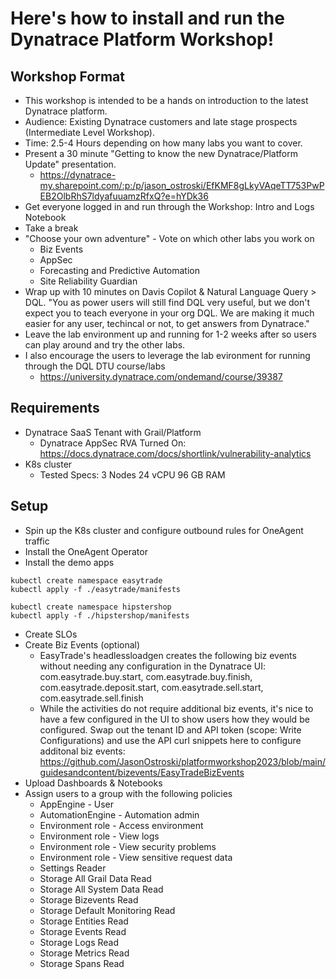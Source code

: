 # Here's how to install and run the Dynatrace Platform Workshop!

## Workshop Format
* This workshop is intended to be a hands on introduction to the latest Dynatrace platform.
* Audience: Existing Dynatrace customers and late stage prospects (Intermediate Level Workshop).
* Time: 2.5-4 Hours depending on how many labs you want to cover.
* Present a 30 minute "Getting to know the new Dynatrace/Platform Update" presentation.
   * https://dynatrace-my.sharepoint.com/:p:/p/jason_ostroski/EfKMF8gLkyVAqeTT753PwPEB2OlbRhS7ldyafuuamzRfxQ?e=hYDk36
* Get everyone logged in and run through the Workshop: Intro and Logs Notebook
* Take a break
* "Choose your own adventure" - Vote on which other labs you work on
  * Biz Events
  * AppSec
  * Forecasting and Predictive Automation
  * Site Reliability Guardian
* Wrap up with 10 minutes on Davis Copilot & Natural Language Query > DQL. "You as power users will still find DQL very useful, but we don't expect you to teach everyone in your org DQL. We are making it much easier for any user, techincal or not, to get answers from Dynatrace." 
* Leave the lab environment up and running for 1-2 weeks after so users can play around and try the other labs.
* I also encourage the users to leverage the lab evironment for running through the DQL DTU course/labs
  * https://university.dynatrace.com/ondemand/course/39387

## Requirements
* Dynatrace SaaS Tenant with Grail/Platform
  * Dynatrace AppSec RVA Turned On: https://docs.dynatrace.com/docs/shortlink/vulnerability-analytics
* K8s cluster
  * Tested Specs: 3 Nodes	24 vCPU	96 GB	RAM
 
## Setup
* Spin up the K8s cluster and configure outbound rules for OneAgent traffic
* Install the OneAgent Operator
* Install the demo apps

```
kubectl create namespace easytrade
kubectl apply -f ./easytrade/manifests

kubectl create namespace hipstershop
kubectl apply -f ./hipstershop/manifests
```
* Create SLOs
* Create Biz Events (optional)
  * EasyTrade's headlessloadgen creates the following biz events without needing any configuration in the Dynatrace UI: com.easytrade.buy.start, com.easytrade.buy.finish, com.easytrade.deposit.start, com.easytrade.sell.start, com.easytrade.sell.finish
  * While the activities do not require additional biz events, it's nice to have a few configured in the UI to show users how they would be configured. Swap out the tenant ID and API token (scope: Write Configurations) and use the API curl snippets here to configure additonal biz events: https://github.com/JasonOstroski/platformworkshop2023/blob/main/guidesandcontent/bizevents/EasyTradeBizEvents
* Upload Dashboards & Notebooks
* Assign users to a group with the following policies
  *  AppEngine - User
  * AutomationEngine - Automation admin
  *  Environment role - Access environment
  *  Environment role - View logs
  *  Environment role - View security problems
  *  Environment role - View sensitive request data
  *  Settings Reader
  *  Storage All Grail Data Read
  *  Storage All System Data Read
  *  Storage Bizevents Read
  * Storage Default Monitoring Read
  * Storage Entities Read
  * Storage Events Read
  * Storage Logs Read
  * Storage Metrics Read
  * Storage Spans Read
  
